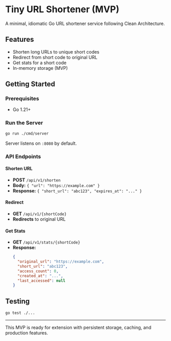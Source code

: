 # Tiny URL Shortener (MVP)

A minimal, idiomatic Go URL shortener service following Clean Architecture.

## Features
- Shorten long URLs to unique short codes
- Redirect from short code to original URL
- Get stats for a short code
- In-memory storage (MVP)

## Getting Started

### Prerequisites
- Go 1.21+

### Run the Server
```sh
go run ./cmd/server
```

Server listens on `:8080` by default.

### API Endpoints

#### Shorten URL
- **POST** `/api/v1/shorten`
- **Body:** `{ "url": "https://example.com" }`
- **Response:** `{ "short_url": "abc123", "expires_at": "..." }`

#### Redirect
- **GET** `/api/v1/{shortCode}`
- **Redirects** to original URL

#### Get Stats
- **GET** `/api/v1/stats/{shortCode}`
- **Response:**
  ```json
  {
    "original_url": "https://example.com",
    "short_url": "abc123",
    "access_count": 0,
    "created_at": "...",
    "last_accessed": null
  }
  ```

## Testing
```sh
go test ./...
```

---

This MVP is ready for extension with persistent storage, caching, and production features. 